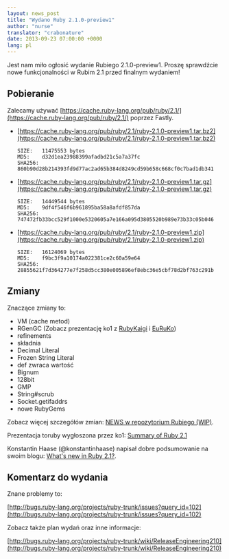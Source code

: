 ```yaml
---
layout: news_post
title: "Wydano Ruby 2.1.0-preview1"
author: "nurse"
translator: "crabonature"
date: 2013-09-23 07:00:00 +0000
lang: pl
---
```


Jest nam miło ogłosić wydanie Rubiego 2.1.0-preview1.
Proszę sprawdźcie nowe funkcjonalności w Rubim 2.1 przed finalnym wydaniem!

## Pobieranie

Zalecamy używać
[https://cache.ruby-lang.org/pub/ruby/2.1/](https://cache.ruby-lang.org/pub/ruby/2.1/)
poprzez Fastly.

* [https://cache.ruby-lang.org/pub/ruby/2.1/ruby-2.1.0-preview1.tar.bz2](https://cache.ruby-lang.org/pub/ruby/2.1/ruby-2.1.0-preview1.tar.bz2)

      SIZE:   11475553 bytes
      MD5:    d32d1ea23988399afadbd21c5a7a37fc
      SHA256: 860b90d28b214393fd9d77ac2ad65b384d8249cd59b658c668cf0c7bad1db341

* [https://cache.ruby-lang.org/pub/ruby/2.1/ruby-2.1.0-preview1.tar.gz](https://cache.ruby-lang.org/pub/ruby/2.1/ruby-2.1.0-preview1.tar.gz)

      SIZE:   14449544 bytes
      MD5:    9df4f546f6b961895ba58a8afdf857da
      SHA256: 747472fb33bcc529f1000e5320605a7e166a095d3805520b989e73b33c05b046

* [https://cache.ruby-lang.org/pub/ruby/2.1/ruby-2.1.0-preview1.zip](https://cache.ruby-lang.org/pub/ruby/2.1/ruby-2.1.0-preview1.zip)

      SIZE:   16124069 bytes
      MD5:    f9bc3f9a10174a022381ce2c60a59e64
      SHA256: 28855621f7d364277e7f258d5cc380e005896ef8ebc36e5cbf78d2bf763c291b

## Zmiany

Znaczące zmiany to:

* VM (cache metod)
* RGenGC (Zobacz prezentację ko1 z [RubyKaigi](http://rubykaigi.org/2013/talk/S73) i [EuRuKo](http://www.atdot.net/~ko1/activities/Euruko2013-ko1.pdf))
* refinements
* składnia
* Decimal Literal
* Frozen String Literal
* def zwraca wartość
* Bignum
* 128bit
* GMP
* String#scrub
* Socket.getifaddrs
* nowe RubyGems

Zobacz więcej szczegółów zmian:
[NEWS w repozytorium Rubiego (WIP)](https://github.com/ruby/ruby/blob/trunk/NEWS).

Prezentacja toruby wygłoszona przez ko1:
[Summary of Ruby 2.1](http://www.atdot.net/~ko1/activities/toruby05-ko1.pdf)

Konstantin Haase (@konstantinhaase) napisał dobre podsumowanie na swoim blogu:
[What's new in Ruby 2.1?](http://rkh.im/ruby-2.1).

## Komentarz do wydania

Znane problemy to:

[http://bugs.ruby-lang.org/projects/ruby-trunk/issues?query_id=102](http://bugs.ruby-lang.org/projects/ruby-trunk/issues?query_id=102)

Zobacz także plan wydań oraz inne informacje:

[http://bugs.ruby-lang.org/projects/ruby-trunk/wiki/ReleaseEngineering210](http://bugs.ruby-lang.org/projects/ruby-trunk/wiki/ReleaseEngineering210)
